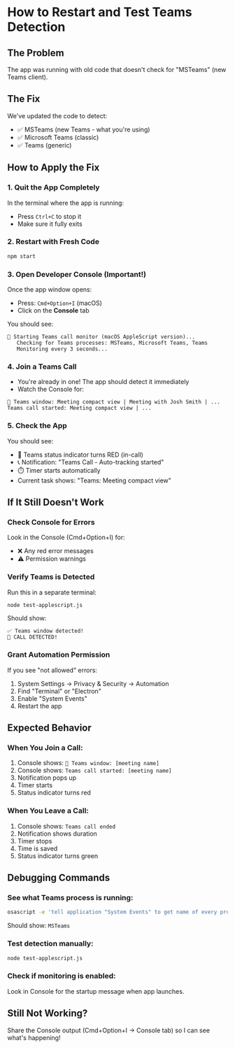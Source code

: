 # How to Restart and Test Teams Detection

## The Problem
The app was running with old code that doesn't check for "MSTeams" (new Teams client).

## The Fix
We've updated the code to detect:
- ✅ MSTeams (new Teams - what you're using)
- ✅ Microsoft Teams (classic)
- ✅ Teams (generic)

## How to Apply the Fix

### 1. Quit the App Completely
In the terminal where the app is running:
- Press `Ctrl+C` to stop it
- Make sure it fully exits

### 2. Restart with Fresh Code
```bash
npm start
```

### 3. Open Developer Console (Important!)
Once the app window opens:
- Press: `Cmd+Option+I` (macOS)
- Click on the **Console** tab

You should see:
```
🍎 Starting Teams call monitor (macOS AppleScript version)...
   Checking for Teams processes: MSTeams, Microsoft Teams, Teams
   Monitoring every 3 seconds...
```

### 4. Join a Teams Call
- You're already in one! The app should detect it immediately
- Watch the Console for:
```
📱 Teams window: Meeting compact view | Meeting with Josh Smith | ...
Teams call started: Meeting compact view | ...
```

### 5. Check the App
You should see:
- 🔴 Teams status indicator turns RED (in-call)
- 📞 Notification: "Teams Call - Auto-tracking started"
- ⏱️ Timer starts automatically
- Current task shows: "Teams: Meeting compact view"

## If It Still Doesn't Work

### Check Console for Errors
Look in the Console (Cmd+Option+I) for:
- ❌ Any red error messages
- ⚠️ Permission warnings

### Verify Teams is Detected
Run this in a separate terminal:
```bash
node test-applescript.js
```

Should show:
```
✅ Teams window detected!
🎉 CALL DETECTED!
```

### Grant Automation Permission
If you see "not allowed" errors:
1. System Settings → Privacy & Security → Automation
2. Find "Terminal" or "Electron"
3. Enable "System Events"
4. Restart the app

## Expected Behavior

### When You Join a Call:
1. Console shows: `📱 Teams window: [meeting name]`
2. Console shows: `Teams call started: [meeting name]`
3. Notification pops up
4. Timer starts
5. Status indicator turns red

### When You Leave a Call:
1. Console shows: `Teams call ended`
2. Notification shows duration
3. Timer stops
4. Time is saved
5. Status indicator turns green

## Debugging Commands

### See what Teams process is running:
```bash
osascript -e 'tell application "System Events" to get name of every process' | tr ',' '\n' | grep -i teams
```

Should show: `MSTeams`

### Test detection manually:
```bash
node test-applescript.js
```

### Check if monitoring is enabled:
Look in Console for the startup message when app launches.

## Still Not Working?

Share the Console output (Cmd+Option+I → Console tab) so I can see what's happening!
